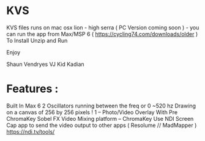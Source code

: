 # KVS
KVS files
runs on mac osx lion - high serra 
( PC Version coming soon ) - you can run the app from Max/MSP 6 ( https://cycling74.com/downloads/older )
To Install
Unzip and Run

Enjoy

Shaun Vendryes
VJ Kid Kadian

Features :
=========================

Built In Max 6 
2 Oscillators running between the freq or 0 ~520 hz 
Drawing on a canvas of 256 by 256 pixels ! 
1 – Photo/Video Overlay With Pre ChromaKey Sobel FX 
Video Mixing platform – ChromaKey 
Use NDI Screen Cap app to send the video output to other apps ( Resolume // MadMapper )
https://ndi.tv/tools/
